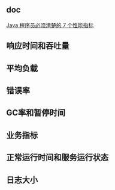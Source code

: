 
## doc

[Java 程序员必须清楚的 7 个性能指标](https://mp.weixin.qq.com/s/yzSR_vkI7-WR71l2A0cq2w)

## 响应时间和吞吐量

## 平均负载

## 错误率

## GC率和暂停时间

## 业务指标

## 正常运行时间和服务运行状态

## 日志大小